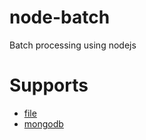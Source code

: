 node-batch
==========

Batch processing using nodejs

# Supports
  * [file](//github.com/juzerali/batch-infrastructure-file)
  * [mongodb](//github.com/juzerali/batch-infrastructure-mongo)